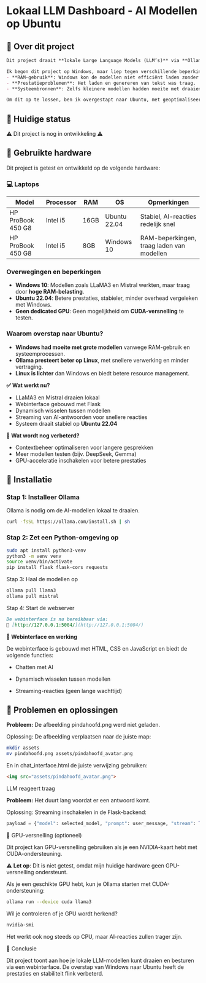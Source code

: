 
# Lokaal LLM Dashboard - AI Modellen op Ubuntu

## 🔹 Over dit project
```md
Dit project draait **lokale Large Language Models (LLM’s)** via **Ollama** en **Flask**, met een webinterface waar je eenvoudig kunt wisselen tussen AI-modellen zoals LLaMA3 en Mistral.

Ik begon dit project op Windows, maar liep tegen verschillende beperkingen aan:
- **RAM-gebruik**: Windows kon de modellen niet efficiënt laden zonder vast te lopen.
- **Prestatieproblemen**: Het laden en genereren van tekst was traag.
- **Systeembronnen**: Zelfs kleinere modellen hadden moeite met draaien.

Om dit op te lossen, ben ik overgestapt naar Ubuntu, met geoptimaliseerde instellingen en een betere verdeling van systeembronnen.

```

## 🔹 Huidige status
⚠️ Dit project is nog in ontwikkeling ⚠️ 

## 🔹 Gebruikte hardware

Dit project is getest en ontwikkeld op de volgende hardware:

### 💻 **Laptops**
| Model                      | Processor       | RAM  | OS        | Opmerkingen |
|----------------------------|----------------|------|-----------|-------------|
| HP ProBook 450 G8 | Intel i5 | 16GB | Ubuntu 22.04 | Stabiel, AI-reacties redelijk snel |
| HP ProBook 450 G8 | Intel i5 | 8GB  | Windows 10  | RAM-beperkingen, traag laden van modellen |

### **Overwegingen en beperkingen**
- **Windows 10**: Modellen zoals LLaMA3 en Mistral werkten, maar traag door **hoge RAM-belasting**.  
- **Ubuntu 22.04**: Betere prestaties, stabieler, minder overhead vergeleken met Windows.  
- **Geen dedicated GPU**: Geen mogelijkheid om **CUDA-versnelling** te testen.  

### **Waarom overstap naar Ubuntu?**
- **Windows had moeite met grote modellen** vanwege RAM-gebruik en systeemprocessen.  
- **Ollama presteert beter op Linux**, met snellere verwerking en minder vertraging.  
- **Linux is lichter** dan Windows en biedt betere resource management.  



**✅ Wat werkt nu?**
- LLaMA3 en Mistral draaien lokaal
- Webinterface gebouwd met Flask
- Dynamisch wisselen tussen modellen
- Streaming van AI-antwoorden voor snellere reacties
- Systeem draait stabiel op **Ubuntu 22.04**

**🔄 Wat wordt nog verbeterd?**
- Contextbeheer optimaliseren voor langere gesprekken
- Meer modellen testen (bijv. DeepSeek, Gemma)
- GPU-acceleratie inschakelen voor betere prestaties



## 🔹 Installatie

### **Stap 1: Installeer Ollama**
Ollama is nodig om de AI-modellen lokaal te draaien.

```bash
curl -fsSL https://ollama.com/install.sh | sh
```

### **Stap 2: Zet een Python-omgeving op**
```bash
sudo apt install python3-venv
python3 -m venv venv
source venv/bin/activate
pip install flask flask-cors requests
```

Stap 3: Haal de modellen op
```bash
ollama pull llama3
ollama pull mistral
```

Stap 4: Start de webserver
```md
De webinterface is nu bereikbaar via:  
🔗 [http://127.0.0.1:5004/](http://127.0.0.1:5004/)
```

**🔹 Webinterface en werking**

  De webinterface is gebouwd met HTML, CSS en JavaScript en biedt de volgende functies:


- Chatten met AI

- Dynamisch wisselen tussen modellen

- Streaming-reacties (geen lange wachttijd)


## 🔹 **Problemen en oplossingen**


**Probleem:** De afbeelding pindahoofd.png werd niet geladen.

Oplossing: De afbeelding verplaatsen naar de juiste map:

```bash
mkdir assets
mv pindahoofd.png assets/pindahoofd_avatar.png
```
En in chat_interface.html de juiste verwijzing gebruiken:


```html
<img src="assets/pindahoofd_avatar.png">
```

LLM reageert traag

**Probleem:** Het duurt lang voordat er een antwoord komt.

Oplossing: Streaming inschakelen in de Flask-backend:

```python
payload = {"model": selected_model, "prompt": user_message, "stream": True}
```



🔹 GPU-versnelling (optioneel)

Dit project kan GPU-versnelling gebruiken als je een NVIDIA-kaart hebt met CUDA-ondersteuning.

⚠️ **Let op**: Dit is niet getest, omdat mijn huidige hardware geen GPU-versnelling ondersteunt.

Als je een geschikte GPU hebt, kun je Ollama starten met CUDA-ondersteuning:

```bash
ollama run --device cuda llama3
```

Wil je controleren of je GPU wordt herkend?

```bash
nvidia-smi
```
Het werkt ook nog steeds op CPU, maar AI-reacties zullen trager zijn.

🔹 Conclusie

Dit project toont aan hoe je lokale LLM-modellen kunt draaien en besturen via een webinterface.
De overstap van Windows naar Ubuntu heeft de prestaties en stabiliteit flink verbeterd.
